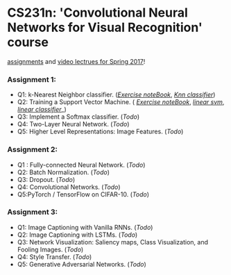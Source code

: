 # CS231n: 'Convolutional Neural Networks for Visual Recognition' course

[assignments](https://cs231n.github.io) and [video lectrues for Spring 2017](https://www.youtube.com/playlist?list=PLC1qU-LWwrF64f4QKQT-Vg5Wr4qEE1Zxk)! 

### Assignment 1:
- Q1: k-Nearest Neighbor classifier. ([_Exercise noteBook_](https://github.com/AviKogan/cs231n/blob/main/assignment1/knn.ipynb),
[_Knn classifier_](https://github.com/AviKogan/cs231n/blob/main/assignment1/cs231n/classifiers/k_nearest_neighbor.py))
- Q2: Training a Support Vector Machine. (
[_Exercise noteBook_](https://github.com/AviKogan/cs231n/blob/main/assignment1/svm.ipynb), 
[_linear svm_](https://github.com/AviKogan/cs231n/blob/main/assignment1/cs231n/classifiers/linear_svm.py), 
[_linear  classifier_](https://github.com/AviKogan/cs231n/blob/main/assignment1/cs231n/classifiers/linear_classifier.py)_)
- Q3: Implement a Softmax classifier. (_Todo_)
- Q4: Two-Layer Neural Network. (_Todo_)
- Q5: Higher Level Representations: Image Features. (_Todo_)

### Assignment 2:
- Q1 : Fully-connected Neural Network. (_Todo_)
- Q2: Batch Normalization. (_Todo_)
- Q3: Dropout. (_Todo_)
- Q4: Convolutional Networks. (_Todo_)
- Q5:PyTorch / TensorFlow on CIFAR-10. (_Todo_)

### Assignment 3:
- Q1: Image Captioning with Vanilla RNNs. (_Todo_)
- Q2: Image Captioning with LSTMs. (_Todo_)
- Q3: Network Visualization: Saliency maps, Class Visualization, and Fooling Images. (_Todo_)
- Q4: Style Transfer. (_Todo_)
- Q5: Generative Adversarial Networks. (_Todo_)
